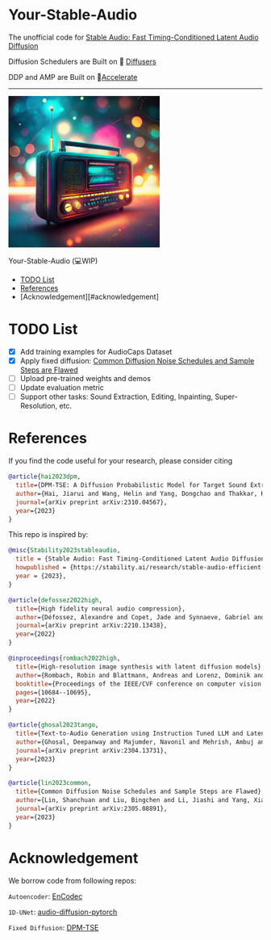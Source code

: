 # Your-Stable-Audio

The unofficial code for [Stable Audio: Fast Timing-Conditioned Latent Audio Diffusion](https://stability.ai/research/stable-audio-efficient-timing-latent-diffusion)

Diffusion Schedulers are Built on 🤗 [Diffusers](https://github.com/huggingface/diffusers)

DDP and AMP are Built on 🚀[Accelerate](https://github.com/huggingface/accelerate)

--------------------
<img src="img\yourstableaudio.jpg" width="300px">

Your-Stable-Audio (💻WIP)

- [TODO List](#todo-list)
- [References](#references)
- [Acknowledgement][#acknowledgement]

# TODO List
- [x] Add training examples for AudioCaps Dataset
- [x] Apply fixed diffusion: [Common Diffusion Noise Schedules and Sample Steps are Flawed](https://arxiv.org/abs/2305.08891)
- [ ] Upload pre-trained weights and demos
- [ ] Update evaluation metric
- [ ] Support other tasks: Sound Extraction, Editing, Inpainting, Super-Resolution, etc.

# References

If you find the code useful for your research, please consider citing

```bibtex
@article{hai2023dpm,
  title={DPM-TSE: A Diffusion Probabilistic Model for Target Sound Extraction},
  author={Hai, Jiarui and Wang, Helin and Yang, Dongchao and Thakkar, Karan and Chong, Dading and Dehak, Najim and Elhilali, Mounya},
  journal={arXiv preprint arXiv:2310.04567},
  year={2023}
}
```

This repo is inspired by:

```bibtex
@misc{Stability2023stableaudio,
  title = {Stable Audio: Fast Timing-Conditioned Latent Audio Diffusion},
  howpublished = {https://stability.ai/research/stable-audio-efficient-timing-latent-diffusion},
  year = {2023},
}
```

```bibtex
@article{defossez2022high,
  title={High fidelity neural audio compression},
  author={Défossez, Alexandre and Copet, Jade and Synnaeve, Gabriel and Adi, Yossi},
  journal={arXiv preprint arXiv:2210.13438},
  year={2022}
}
```

```bibtex
@inproceedings{rombach2022high,
  title={High-resolution image synthesis with latent diffusion models},
  author={Rombach, Robin and Blattmann, Andreas and Lorenz, Dominik and Esser, Patrick and Ommer, Björn Ommer},
  booktitle={Proceedings of the IEEE/CVF conference on computer vision and pattern recognition},
  pages={10684--10695},
  year={2022}
}
```

```bibtex
@article{ghosal2023tango,
  title={Text-to-Audio Generation using Instruction Tuned LLM and Latent Diffusion Model},
  author={Ghosal, Deepanway and Majumder, Navonil and Mehrish, Ambuj and Poria, Soujanya},
  journal={arXiv preprint arXiv:2304.13731},
  year={2023}
}
```

```bibtex
@article{lin2023common,
  title={Common Diffusion Noise Schedules and Sample Steps are Flawed},
  author={Lin, Shanchuan and Liu, Bingchen and Li, Jiashi and Yang, Xiao},
  journal={arXiv preprint arXiv:2305.08891},
  year={2023}
}
```

# Acknowledgement

We borrow code from following repos:

 `Autoencoder`: [EnCodec](https://github.com/facebookresearch/encodec)

 `1D-UNet`: [audio-diffusion-pytorch](https://github.com/archinetai/audio-diffusion-pytorch)

 `Fixed Diffusion`: [DPM-TSE](https://github.com/haidog-yaqub/DPMTSE/tree/mainhttps://github.com/haidog-yaqub/DPMTSE/tree/main)
